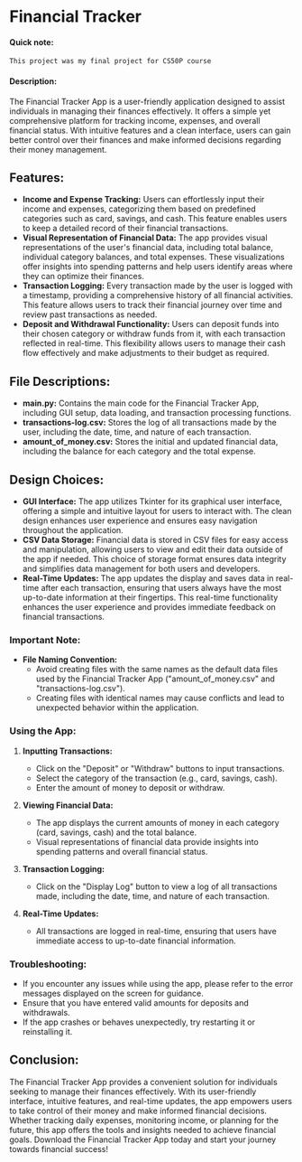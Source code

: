 # Financial Tracker
#### **Quick note:**
`This project was my final project for CS50P course`

#### Description:
The Financial Tracker App is a user-friendly application designed to assist individuals in managing their finances effectively. It offers a simple yet comprehensive platform for tracking income, expenses, and overall financial status. With intuitive features and a clean interface, users can gain better control over their finances and make informed decisions regarding their money management.

## Features:
- **Income and Expense Tracking:** Users can effortlessly input their income and expenses, categorizing them based on predefined categories such as card, savings, and cash. This feature enables users to keep a detailed record of their financial transactions.
- **Visual Representation of Financial Data:** The app provides visual representations of the user's financial data, including total balance, individual category balances, and total expenses. These visualizations offer insights into spending patterns and help users identify areas where they can optimize their finances.
- **Transaction Logging:** Every transaction made by the user is logged with a timestamp, providing a comprehensive history of all financial activities. This feature allows users to track their financial journey over time and review past transactions as needed.
- **Deposit and Withdrawal Functionality:** Users can deposit funds into their chosen category or withdraw funds from it, with each transaction reflected in real-time. This flexibility allows users to manage their cash flow effectively and make adjustments to their budget as required.

## File Descriptions:
- **main.py:** Contains the main code for the Financial Tracker App, including GUI setup, data loading, and transaction processing functions.
- **transactions-log.csv:** Stores the log of all transactions made by the user, including the date, time, and nature of each transaction.
- **amount_of_money.csv:** Stores the initial and updated financial data, including the balance for each category and the total expense.

## Design Choices:
- **GUI Interface:** The app utilizes Tkinter for its graphical user interface, offering a simple and intuitive layout for users to interact with. The clean design enhances user experience and ensures easy navigation throughout the application.
- **CSV Data Storage:** Financial data is stored in CSV files for easy access and manipulation, allowing users to view and edit their data outside of the app if needed. This choice of storage format ensures data integrity and simplifies data management for both users and developers.
- **Real-Time Updates:** The app updates the display and saves data in real-time after each transaction, ensuring that users always have the most up-to-date information at their fingertips. This real-time functionality enhances the user experience and provides immediate feedback on financial transactions.

### Important Note:
- **File Naming Convention:**
    - Avoid creating files with the same names as the default data files used by the Financial Tracker App ("amount_of_money.csv" and "transactions-log.csv").
    - Creating files with identical names may cause conflicts and lead to unexpected behavior within the application.

### Using the App:
1. **Inputting Transactions:**
    - Click on the "Deposit" or "Withdraw" buttons to input transactions.
    - Select the category of the transaction (e.g., card, savings, cash).
    - Enter the amount of money to deposit or withdraw.

2. **Viewing Financial Data:**
    - The app displays the current amounts of money in each category (card, savings, cash) and the total balance.
    - Visual representations of financial data provide insights into spending patterns and overall financial status.

3. **Transaction Logging:**
    - Click on the "Display Log" button to view a log of all transactions made, including the date, time, and nature of each transaction.

4. **Real-Time Updates:**
    - All transactions are logged in real-time, ensuring that users have immediate access to up-to-date financial information.

### Troubleshooting:
- If you encounter any issues while using the app, please refer to the error messages displayed on the screen for guidance.
- Ensure that you have entered valid amounts for deposits and withdrawals.
- If the app crashes or behaves unexpectedly, try restarting it or reinstalling it.

## Conclusion:
The Financial Tracker App provides a convenient solution for individuals seeking to manage their finances effectively. With its user-friendly interface, intuitive features, and real-time updates, the app empowers users to take control of their money and make informed financial decisions. Whether tracking daily expenses, monitoring income, or planning for the future, this app offers the tools and insights needed to achieve financial goals. Download the Financial Tracker App today and start your journey towards financial success!


